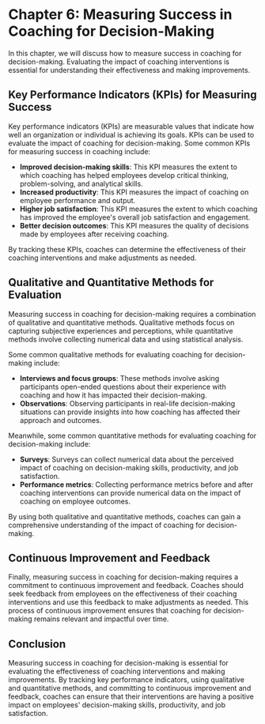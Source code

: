 Chapter 6: Measuring Success in Coaching for Decision-Making
============================================================

In this chapter, we will discuss how to measure success in coaching for decision-making. Evaluating the impact of coaching interventions is essential for understanding their effectiveness and making improvements.

Key Performance Indicators (KPIs) for Measuring Success
-------------------------------------------------------

Key performance indicators (KPIs) are measurable values that indicate how well an organization or individual is achieving its goals. KPIs can be used to evaluate the impact of coaching for decision-making. Some common KPIs for measuring success in coaching include:

* **Improved decision-making skills**: This KPI measures the extent to which coaching has helped employees develop critical thinking, problem-solving, and analytical skills.
* **Increased productivity**: This KPI measures the impact of coaching on employee performance and output.
* **Higher job satisfaction**: This KPI measures the extent to which coaching has improved the employee's overall job satisfaction and engagement.
* **Better decision outcomes**: This KPI measures the quality of decisions made by employees after receiving coaching.

By tracking these KPIs, coaches can determine the effectiveness of their coaching interventions and make adjustments as needed.

Qualitative and Quantitative Methods for Evaluation
---------------------------------------------------

Measuring success in coaching for decision-making requires a combination of qualitative and quantitative methods. Qualitative methods focus on capturing subjective experiences and perceptions, while quantitative methods involve collecting numerical data and using statistical analysis.

Some common qualitative methods for evaluating coaching for decision-making include:

* **Interviews and focus groups**: These methods involve asking participants open-ended questions about their experience with coaching and how it has impacted their decision-making.
* **Observations**: Observing participants in real-life decision-making situations can provide insights into how coaching has affected their approach and outcomes.

Meanwhile, some common quantitative methods for evaluating coaching for decision-making include:

* **Surveys**: Surveys can collect numerical data about the perceived impact of coaching on decision-making skills, productivity, and job satisfaction.
* **Performance metrics**: Collecting performance metrics before and after coaching interventions can provide numerical data on the impact of coaching on employee outcomes.

By using both qualitative and quantitative methods, coaches can gain a comprehensive understanding of the impact of coaching for decision-making.

Continuous Improvement and Feedback
------------------------------------

Finally, measuring success in coaching for decision-making requires a commitment to continuous improvement and feedback. Coaches should seek feedback from employees on the effectiveness of their coaching interventions and use this feedback to make adjustments as needed. This process of continuous improvement ensures that coaching for decision-making remains relevant and impactful over time.

Conclusion
----------

Measuring success in coaching for decision-making is essential for evaluating the effectiveness of coaching interventions and making improvements. By tracking key performance indicators, using qualitative and quantitative methods, and committing to continuous improvement and feedback, coaches can ensure that their interventions are having a positive impact on employees' decision-making skills, productivity, and job satisfaction.
